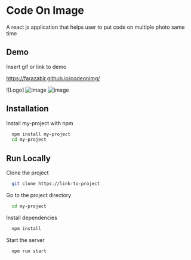 
# Code On Image 

A react js application that helps user to put code on multiple photo same time 



## Demo

Insert gif or link to demo

https://farazabir.github.io/codeonimg/


![Logo] 
![image](https://user-images.githubusercontent.com/62275863/188308495-3dfa9ee8-26cc-4f74-9bdf-e0a1b66dbbfa.png)
![image](https://user-images.githubusercontent.com/62275863/188308537-79f2d04a-94b8-4941-a83a-78a2f207339f.png)


## Installation

Install my-project with npm

```bash
  npm install my-project
  cd my-project
```
    
## Run Locally

Clone the project

```bash
  git clone https://link-to-project
```

Go to the project directory

```bash
  cd my-project
```

Install dependencies

```bash
  npm install
```

Start the server

```bash
  npm run start
```


